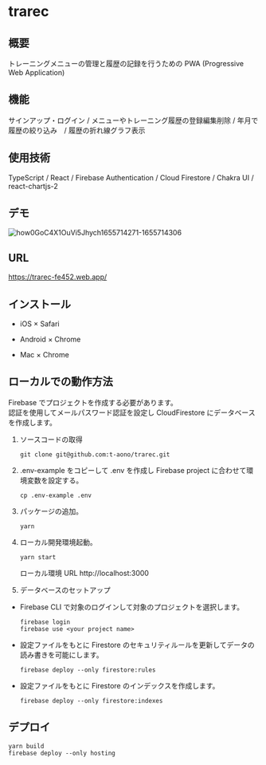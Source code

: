 # trarec

## 概要

トレーニングメニューの管理と履歴の記録を行うための PWA (Progressive Web Application)

## 機能

サインアップ・ログイン / メニューやトレーニング履歴の登録編集削除 / 年月で履歴の絞り込み　/ 履歴の折れ線グラフ表示

## 使用技術

TypeScript / React / Firebase Authentication / Cloud Firestore / Chakra UI / react-chartjs-2

## デモ

![how0GoC4X1OuVi5Jhych1655714271-1655714306](https://user-images.githubusercontent.com/46856574/174564000-ef5a21c7-4d9a-4a83-a687-5a5cd958cdfb.gif)

## URL

https://trarec-fe452.web.app/

## インストール

- iOS × Safari

- Android × Chrome

- Mac × Chrome


## ローカルでの動作方法

Firebase でプロジェクトを作成する必要があります。  
認証を使用してメールパスワード認証を設定し CloudFirestore にデータベースを作成します。

1. ソースコードの取得

   ```
   git clone git@github.com:t-aono/trarec.git
   ```

2. .env-example をコピーして .env を作成し Firebase project に合わせて環境変数を設定する。

   ```
   cp .env-example .env
   ```

3. パッケージの追加。

   ```
   yarn
   ```

4. ローカル開発環境起動。

   ```
   yarn start
   ```

   ローカル環境 URL
   http://localhost:3000

5. データベースのセットアップ

- Firebase CLI で対象のログインして対象のプロジェクトを選択します。

  ```
  firebase login
  firebase use <your project name>
  ```

- 設定ファイルをもとに Firestore のセキュリティルールを更新してデータの読み書きを可能にします。

  ```
  firebase deploy --only firestore:rules
  ```

- 設定ファイルをもとに Firestore のインデックスを作成します。

  ```
  firebase deploy --only firestore:indexes
  ```

## デプロイ

```
yarn build
firebase deploy --only hosting
```
